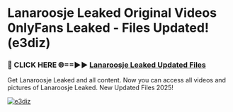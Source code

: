 # Lanaroosje Leaked Original Videos 0nlyFans Leaked - Files Updated! (e3diz)

<h3>🔴 CLICK HERE 🌐==►► <a href="https://tinyurl.com/ehrbuxhb" rel="nofollow">Lanaroosje Leaked Updated Files</a></h3>

Get Lanaroosje Leaked and all content. Now you can access all videos and pictures of Lanaroosje Leaked. New Updated Files 2025!

[![e3diz](https://i.imgur.com/lVYEuWS.gif)](https://tinyurl.com/ehrbuxhb)
